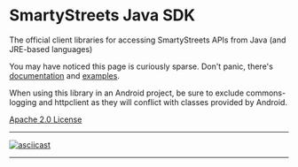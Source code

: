 # SmartyStreets Java SDK

The official client libraries for accessing SmartyStreets APIs from Java (and JRE-based languages)

You may have noticed this page is curiously sparse. Don't panic, there's [documentation](https://smartystreets.com/docs/sdk/java) and [examples](src/main/java/examples).

When using this library in an Android project, be sure to exclude commons-logging and httpclient as they will conflict with classes provided by Android.

[Apache 2.0 License](src/main/resources/LICENSE.txt)

---

[![asciicast](https://asciinema.org/a/122130.png)](https://asciinema.org/a/122130)

---
